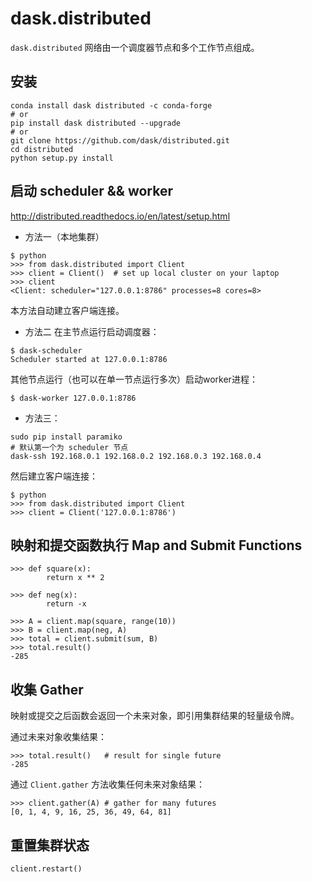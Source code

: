 # dask.distributed

`dask.distributed` 网络由一个调度器节点和多个工作节点组成。

## 安装

```shell
conda install dask distributed -c conda-forge
# or
pip install dask distributed --upgrade
# or
git clone https://github.com/dask/distributed.git
cd distributed
python setup.py install
```

## 启动 scheduler && worker

http://distributed.readthedocs.io/en/latest/setup.html

* 方法一（本地集群）
```text
$ python
>>> from dask.distributed import Client
>>> client = Client()  # set up local cluster on your laptop
>>> client
<Client: scheduler="127.0.0.1:8786" processes=8 cores=8>
```
本方法自动建立客户端连接。

* 方法二
在主节点运行启动调度器：
```text
$ dask-scheduler
Scheduler started at 127.0.0.1:8786
```
其他节点运行（也可以在单一节点运行多次）启动worker进程：
```text
$ dask-worker 127.0.0.1:8786
```

* 方法三：
```shell
sudo pip install paramiko
# 默认第一个为 scheduler 节点
dask-ssh 192.168.0.1 192.168.0.2 192.168.0.3 192.168.0.4
```

然后建立客户端连接：
```text
$ python
>>> from dask.distributed import Client
>>> client = Client('127.0.0.1:8786')
```

## 映射和提交函数执行 Map and Submit Functions

```text
>>> def square(x):
        return x ** 2

>>> def neg(x):
        return -x

>>> A = client.map(square, range(10))
>>> B = client.map(neg, A)
>>> total = client.submit(sum, B)
>>> total.result()
-285
```

## 收集 Gather

映射或提交之后函数会返回一个未来对象，即引用集群结果的轻量级令牌。

通过未来对象收集结果：
```text
>>> total.result()   # result for single future
-285
```
通过 `Client.gather` 方法收集任何未来对象结果：
```text
>>> client.gather(A) # gather for many futures
[0, 1, 4, 9, 16, 25, 36, 49, 64, 81]
```

## 重置集群状态

```python
client.restart()
```